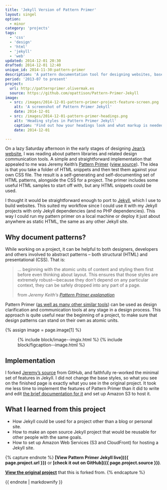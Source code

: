 ```yaml
---
title: 'Jekyll Version of Pattern Primer'
layout: singel
option:
  - minor
category: 'projects'
tags:
  - 'css'
  - 'design'
  - 'html'
  - 'jekyll'
  - 'web'
updated: 2014-12-01 20:30
drafted: 2014-12-01 12:40
unique_id: 2014-11-30:pattern-primer
description: 'A pattern documentation tool for designing websites, based on Jeremy Keith’s Pattern Primer.'
period: '2013-07 to present'
project:
  url: http://patternprimer.olivermak.es
  source: https://github.com/opattison/Pattern-Primer-Jekyll
image:
  - src: /images/2014-12-01-pattern-primer-project-feature-screen.png
    alt: 'A screenshot of Pattern Primer Jekyll'
    date: 2014-12-01
  - src: /images/2014-12-01-pattern-primer-headings.png
    alt: 'Heading styles in Pattern Primer Jekyll'
    caption: 'Find out how your headings look and what markup is needed for them with a primer.'
    date: 2014-12-01

---
```


On a lazy Saturday afternoon in the early stages of designing [Jean’s website](http://jeancflanagan.com), I was reading about pattern libraries and related design communication tools. A simple and straightforward implementation that appealed to me was Jeremy Keith’s [Pattern Primer](http://patternprimer.adactio.com) ([view source](https://github.com/adactio/Pattern-Primer)). The idea is that you take a folder of HTML snippets and then test them against your own CSS file. The result is a self-generating and self-documenting set of HTML patterns, alongside the CSS for a project. The primer includes some useful HTML samples to start off with, but any HTML snippets could be used.

I thought it would be straightforward enough to port to [Jekyll](http://jekyllrb.com), which I use to build websites. This suited my workflow since I could use it with my Jekyll projects with only Jekyll dependencies (and no PHP dependencies). This way I could run my pattern primer on a local machine or deploy it just about anywhere as static HTML, the same as any other Jekyll site.

## Why document patterns?

While working on a project, it can be helpful to both designers, developers and others involved to abstract patterns – both structural (HTML) and presentational (CSS). That is:

<blockquote>
  … beginning with the atomic units of content and styling them first before even thinking about layout. This ensures that those styles are extremely robust—because they don’t depend on any particular context, they can be safely dropped into any part of a page.</p>
  <footer>
    from <cite>Jeremy Keith’s <a href="https://adactio.com/journal/5028">Pattern Primer explanation</a></cite>
  </footer>
</blockquote>

Pattern Primer ([as well as many other similar tools](http://styleguides.io/tools.html)) can be used as design clarification and communication tools at any stage in a design process. This approach is quite useful near the beginning of a project, to make sure that design patterns can stand on their own as atomic units.

{% assign image = page.image[1] %}
<figure class="image screenshot">
  {% include block/image--imgix.html %}
  {% include block/figcaption--image.html %}
</figure>

## Implementation

I forked [Jeremy’s source](https://github.com/adactio/Pattern-Primer) from GitHub, and faithfully re-worked the minimal set of features in Jekyll. I did not change the base styles, so what you see on the finished page is exactly what you see in the original project. It took me less time to implement the features of Pattern Primer than it did to write and edit [the brief documentation for it](https://github.com/opattison/Pattern-Primer-Jekyll) and set up Amazon S3 to host it.

## What I learned from this project

- How Jekyll could be used for a project other than a blog or personal site.
- How to make an open source Jekyll project that would be reusable for other people with the same goals.
- How to set up Amazon Web Services (S3 and CloudFront) for hosting a Jekyll site.

{% capture endnote %}
**[View Pattern Primer Jekyll live]({{ page.project.url }})** or **[check it out on GitHub]({{ page.project.source }})**.

**[View the original project](https://github.com/adactio/Pattern-Primer)** that this is forked from.
{% endcapture %}

<aside class="endnote">
{{ endnote | markdownify }}
</aside>
